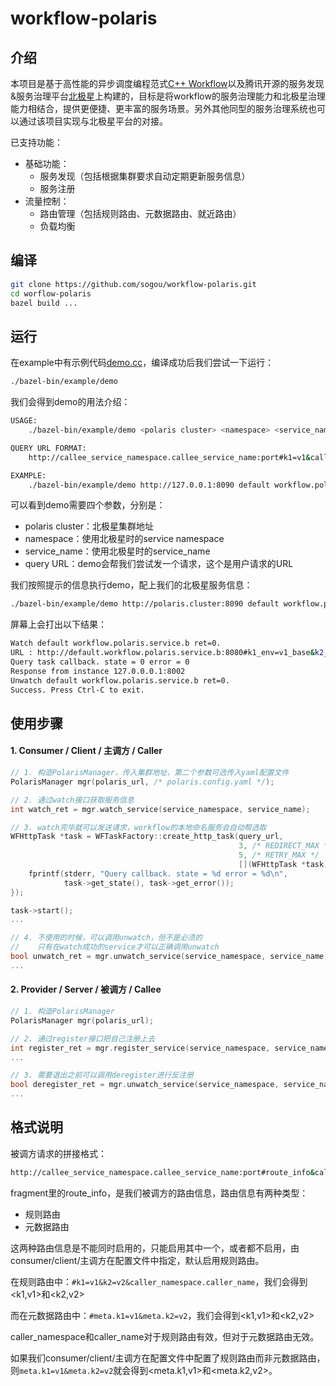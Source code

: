 # workflow-polaris
## 介绍

本项目是基于高性能的异步调度编程范式[C++ Workflow](https://github.com/sogou/workflow)以及腾讯开源的服务发现&服务治理平台[北极星](https://polarismesh.cn/#/)上构建的，目标是将workflow的服务治理能力和北极星治理能力相结合，提供更便捷、更丰富的服务场景。另外其他同型的服务治理系统也可以通过该项目实现与北极星平台的对接。

已支持功能：

* 基础功能：
  * 服务发现（包括根据集群要求自动定期更新服务信息）
  * 服务注册
* 流量控制：
  * 路由管理（包括规则路由、元数据路由、就近路由）
  * 负载均衡

## 编译

```sh
git clone https://github.com/sogou/workflow-polaris.git
cd worflow-polaris
bazel build ...
```
## 运行

在example中有示例代码[demo.cc](/example/demo.cc)，编译成功后我们尝试一下运行：
```sh
./bazel-bin/example/demo
```
我们会得到demo的用法介绍：
```sh
USAGE:
    ./bazel-bin/example/demo <polaris cluster> <namespace> <service_name> <query URL>

QUERY URL FORMAT:
    http://callee_service_namespace.callee_service_name:port#k1=v1&caller_service_namespace.caller_service_name

EXAMPLE:
    ./bazel-bin/example/demo http://127.0.0.1:8090 default workflow.polaris.service.b "http://default.workflow.polaris.service.b:8080#k1_env=v1_base&k2_number=v2_prime&a_namespace.a"
```

可以看到demo需要四个参数，分别是：
- polaris cluster：北极星集群地址
- namespace：使用北极星时的service namespace
- service_name：使用北极星时的service_name
- query URL：demo会帮我们尝试发一个请求，这个是用户请求的URL

我们按照提示的信息执行demo，配上我们的北极星服务信息：
```sh
./bazel-bin/example/demo http://polaris.cluster:8090 default workflow.polaris.service.b "http://default.workflow.polaris.service.b:8080#k1_env=v1_base&k2_number=v2_prime&a_namespace.a"
```
屏幕上会打出以下结果：

```sh
Watch default workflow.polaris.service.b ret=0.
URL : http://default.workflow.polaris.service.b:8080#k1_env=v1_base&k2_number=v2_prime&a_namespace.a
Query task callback. state = 0 error = 0
Response from instance 127.0.0.0.1:8002
Unwatch default workflow.polaris.service.b ret=0.
Success. Press Ctrl-C to exit.
```

## 使用步骤

#### 1. Consumer / Client / 主调方 / Caller

```cpp
// 1. 构造PolarisManager，传入集群地址，第二个参数可选传入yaml配置文件
PolarisManager mgr(polaris_url, /* polaris.config.yaml */);

// 2. 通过watch接口获取服务信息
int watch_ret = mgr.watch_service(service_namespace, service_name);

// 3. watch完毕就可以发送请求，workflow的本地命名服务会自动帮选取
WFHttpTask *task = WFTaskFactory::create_http_task(query_url,
                                                   3, /* REDIRECT_MAX */
                                                   5, /* RETRY_MAX */
                                                   [](WFHttpTask *task) {
    fprintf(stderr, "Query callback. state = %d error = %d\n",
            task->get_state(), task->get_error());
});

task->start();
...

// 4. 不使用的时候，可以调用unwatch，但不是必须的
//    只有在watch成功的service才可以正确调用unwatch
bool unwatch_ret = mgr.unwatch_service(service_namespace, service_name);
...

```

#### 2. Provider / Server / 被调方 / Callee
```cpp
// 1. 构造PolarisManager
PolarisManager mgr(polaris_url);

// 2. 通过register接口把自己注册上去
int register_ret = mgr.register_service(service_namespace, service_name, instance);
...		

// 3. 需要退出之前可以调用deregister进行反注册
bool deregister_ret = mgr.unwatch_service(service_namespace, service_name);
...

```

## 格式说明

被调方请求的拼接格式：

```sh
http://callee_service_namespace.callee_service_name:port#route_info&caller_service_namespace.caller_service_name
```

fragment里的route_info，是我们被调方的路由信息，路由信息有两种类型：
- 规则路由
- 元数据路由

这两种路由信息是不能同时启用的，只能启用其中一个，或者都不启用，由consumer/client/主调方在配置文件中指定，默认启用规则路由。

在规则路由中：`#k1=v1&k2=v2&caller_namespace.caller_name`，我们会得到<k1,v1>和<k2,v2>

而在元数据路由中：`#meta.k1=v1&meta.k2=v2`，我们会得到<k1,v1>和<k2,v2>

caller_namespace和caller_name对于规则路由有效，但对于元数据路由无效。

如果我们consumer/client/主调方在配置文件中配置了规则路由而非元数据路由，则`meta.k1=v1&meta.k2=v2`就会得到<meta.k1,v1>和<meta.k2,v2>。
